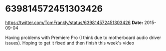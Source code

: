 # 639814572451303426
https://twitter.com/TomFrankly/status/639814572451303426
**Date:** 2015-09-04

Having problems with Premiere Pro (I think due to motherboard audio driver issues). Hoping to get it fixed and then finish this week's video
